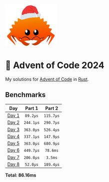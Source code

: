<img src="./.assets/christmas_ferris.png" width="164">

# 🎄 Advent of Code 2024

My solutions for [Advent of Code](https://adventofcode.com/) in [Rust](https://www.rust-lang.org/).

<!--- advent_readme_stars table --->

<!--- benchmarking table --->
## Benchmarks

| Day | Part 1 | Part 2 |
| :---: | :---: | :---:  |
| [Day 1](./src/bin/01.rs) | `89.2µs` | `115.7µs` |
| [Day 2](./src/bin/02.rs) | `244.1µs` | `290.7µs` |
| [Day 3](./src/bin/03.rs) | `363.0µs` | `526.4µs` |
| [Day 4](./src/bin/04.rs) | `337.1µs` | `147.9µs` |
| [Day 5](./src/bin/05.rs) | `363.0µs` | `680.9µs` |
| [Day 6](./src/bin/06.rs) | `449.7µs` | `78.6ms` |
| [Day 7](./src/bin/07.rs) | `206.0µs` | `3.5ms` |
| [Day 8](./src/bin/08.rs) | `52.0µs` | `189.4µs` |

**Total: 86.16ms**
<!--- benchmarking table --->
